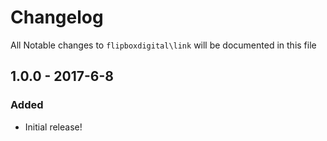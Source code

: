 # Changelog
All Notable changes to `flipboxdigital\link` will be documented in this file

## 1.0.0 - 2017-6-8

### Added
- Initial release!
